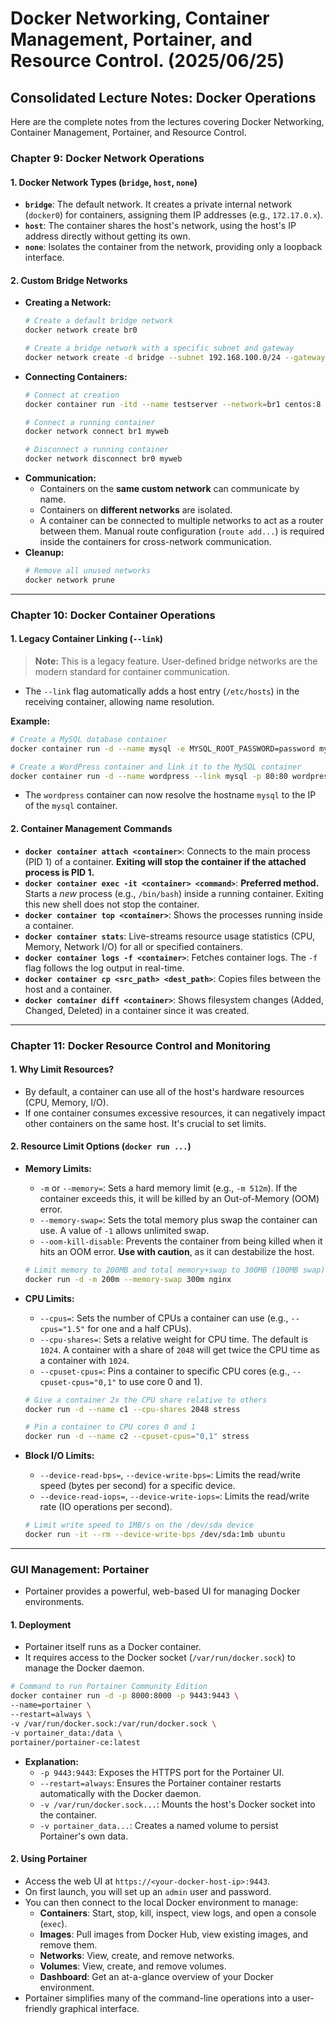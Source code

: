 # Docker Networking, Container Management, Portainer, and Resource Control. (2025/06/25)

## **Consolidated Lecture Notes: Docker Operations**

Here are the complete notes from the lectures covering Docker Networking, Container Management, Portainer, and Resource Control.

### **Chapter 9: Docker Network Operations**

#### **1. Docker Network Types (`bridge`, `host`, `none`)**

  - **`bridge`**: The default network. It creates a private internal network (`docker0`) for containers, assigning them IP addresses (e.g., `172.17.0.x`).
  - **`host`**: The container shares the host's network, using the host's IP address directly without getting its own.
  - **`none`**: Isolates the container from the network, providing only a loopback interface.

#### **2. Custom Bridge Networks**

  - **Creating a Network:**
    ```bash
    # Create a default bridge network
    docker network create br0

    # Create a bridge network with a specific subnet and gateway
    docker network create -d bridge --subnet 192.168.100.0/24 --gateway 192.168.100.254 br1
    ```
  - **Connecting Containers:**
    ```bash
    # Connect at creation
    docker container run -itd --name testserver --network=br1 centos:8

    # Connect a running container
    docker network connect br1 myweb

    # Disconnect a running container
    docker network disconnect br0 myweb
    ```
  - **Communication:**
      - Containers on the **same custom network** can communicate by name.
      - Containers on **different networks** are isolated.
      - A container can be connected to multiple networks to act as a router between them. Manual route configuration (`route add...`) is required inside the containers for cross-network communication.
  - **Cleanup:**
    ```bash
    # Remove all unused networks
    docker network prune
    ```

-----

### **Chapter 10: Docker Container Operations**

#### **1. Legacy Container Linking (`--link`)**

> **Note:** This is a legacy feature. User-defined bridge networks are the modern standard for container communication.

  - The `--link` flag automatically adds a host entry (`/etc/hosts`) in the receiving container, allowing name resolution.

**Example:**

```bash
# Create a MySQL database container
docker container run -d --name mysql -e MYSQL_ROOT_PASSWORD=password mysql:5.7

# Create a WordPress container and link it to the MySQL container
docker container run -d --name wordpress --link mysql -p 80:80 wordpress:5
```

  - The `wordpress` container can now resolve the hostname `mysql` to the IP of the `mysql` container.

#### **2. Container Management Commands**

  - **`docker container attach <container>`**: Connects to the main process (PID 1) of a container. **Exiting will stop the container if the attached process is PID 1.**
  - **`docker container exec -it <container> <command>`**: **Preferred method.** Starts a *new* process (e.g., `/bin/bash`) inside a running container. Exiting this new shell does not stop the container.
  - **`docker container top <container>`**: Shows the processes running inside a container.
  - **`docker container stats`**: Live-streams resource usage statistics (CPU, Memory, Network I/O) for all or specified containers.
  - **`docker container logs -f <container>`**: Fetches container logs. The `-f` flag follows the log output in real-time.
  - **`docker container cp <src_path> <dest_path>`**: Copies files between the host and a container.
  - **`docker container diff <container>`**: Shows filesystem changes (Added, Changed, Deleted) in a container since it was created.

-----

### **Chapter 11: Docker Resource Control and Monitoring**

#### **1. Why Limit Resources?**

  - By default, a container can use all of the host's hardware resources (CPU, Memory, I/O).
  - If one container consumes excessive resources, it can negatively impact other containers on the same host. It's crucial to set limits.

#### **2. Resource Limit Options (`docker run ...`)**

  - **Memory Limits:**

      - `-m` or `--memory=`: Sets a hard memory limit (e.g., `-m 512m`). If the container exceeds this, it will be killed by an Out-of-Memory (OOM) error.
      - `--memory-swap=`: Sets the total memory plus swap the container can use. A value of `-1` allows unlimited swap.
      - `--oom-kill-disable`: Prevents the container from being killed when it hits an OOM error. **Use with caution**, as it can destabilize the host.

    <!-- end list -->

    ```bash
    # Limit memory to 200MB and total memory+swap to 300MB (100MB swap)
    docker run -d -m 200m --memory-swap 300m nginx
    ```

  - **CPU Limits:**

      - `--cpus=`: Sets the number of CPUs a container can use (e.g., `--cpus="1.5"` for one and a half CPUs).
      - `--cpu-shares=`: Sets a relative weight for CPU time. The default is `1024`. A container with a share of `2048` will get twice the CPU time as a container with `1024`.
      - `--cpuset-cpus=`: Pins a container to specific CPU cores (e.g., `--cpuset-cpus="0,1"` to use core 0 and 1).

    <!-- end list -->

    ```bash
    # Give a container 2x the CPU share relative to others
    docker run -d --name c1 --cpu-shares 2048 stress

    # Pin a container to CPU cores 0 and 1
    docker run -d --name c2 --cpuset-cpus="0,1" stress
    ```

  - **Block I/O Limits:**

      - `--device-read-bps=`, `--device-write-bps=`: Limits the read/write speed (bytes per second) for a specific device.
      - `--device-read-iops=`, `--device-write-iops=`: Limits the read/write rate (IO operations per second).

    <!-- end list -->

    ```bash
    # Limit write speed to 1MB/s on the /dev/sda device
    docker run -it --rm --device-write-bps /dev/sda:1mb ubuntu
    ```

-----

### **GUI Management: Portainer**

  - Portainer provides a powerful, web-based UI for managing Docker environments.

#### **1. Deployment**

  - Portainer itself runs as a Docker container.
  - It requires access to the Docker socket (`/var/run/docker.sock`) to manage the Docker daemon.

<!-- end list -->

```bash
# Command to run Portainer Community Edition
docker container run -d -p 8000:8000 -p 9443:9443 \
--name=portainer \
--restart=always \
-v /var/run/docker.sock:/var/run/docker.sock \
-v portainer_data:/data \
portainer/portainer-ce:latest
```

  - **Explanation:**
      - `-p 9443:9443`: Exposes the HTTPS port for the Portainer UI.
      - `--restart=always`: Ensures the Portainer container restarts automatically with the Docker daemon.
      - `-v /var/run/docker.sock...`: Mounts the host's Docker socket into the container.
      - `-v portainer_data...`: Creates a named volume to persist Portainer's own data.

#### **2. Using Portainer**

  - Access the web UI at `https://<your-docker-host-ip>:9443`.
  - On first launch, you will set up an `admin` user and password.
  - You can then connect to the local Docker environment to manage:
      - **Containers**: Start, stop, kill, inspect, view logs, and open a console (`exec`).
      - **Images**: Pull images from Docker Hub, view existing images, and remove them.
      - **Networks**: View, create, and remove networks.
      - **Volumes**: View, create, and remove volumes.
      - **Dashboard**: Get an at-a-glance overview of your Docker environment.
  - Portainer simplifies many of the command-line operations into a user-friendly graphical interface.